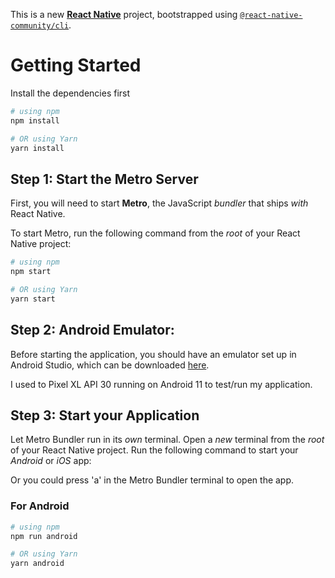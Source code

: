 This is a new [**React Native**](https://reactnative.dev) project, bootstrapped using [`@react-native-community/cli`](https://github.com/react-native-community/cli).

# Getting Started

Install the dependencies first

```bash
# using npm
npm install

# OR using Yarn
yarn install
```

## Step 1: Start the Metro Server

First, you will need to start **Metro**, the JavaScript _bundler_ that ships _with_ React Native.

To start Metro, run the following command from the _root_ of your React Native project:

```bash
# using npm
npm start

# OR using Yarn
yarn start
```

## Step 2: Android Emulator:

Before starting the application, you should have an emulator set up in Android Studio, which can be downloaded [here](https://developer.android.com/studio).

I used to Pixel XL API 30 running on Android 11 to test/run my application.

## Step 3: Start your Application

Let Metro Bundler run in its _own_ terminal. Open a _new_ terminal from the _root_ of your React Native project. Run the following command to start your _Android_ or _iOS_ app:

Or you could press 'a' in the Metro Bundler terminal to open the app.

### For Android

```bash
# using npm
npm run android

# OR using Yarn
yarn android
```

